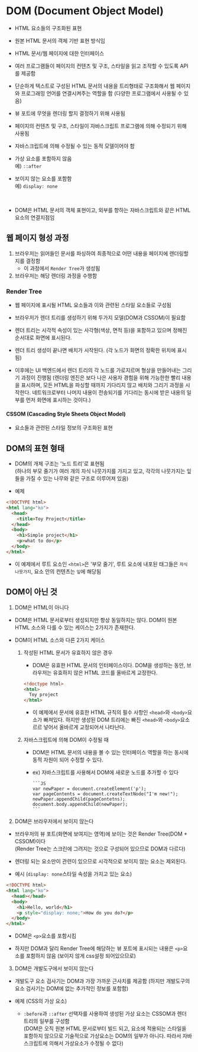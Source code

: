 # DOM (Document Object Model)

- HTML 요소들의 구조화된 표현

- 원본 HTML 문서의 객체 기반 표현 방식임

- HTML 문서/웹 페이지에 대한 인터페이스

- 여러 프로그램들이 페이지의 컨텐츠 및 구조, 스타일을 읽고 조작할 수 있도록 API를 제공함

- 단순하게 텍스트로 구성된 HTML 문서의 내용을 트리형태로 구조화해서 웹 페이지와 프로그래밍 언어를 연결시켜주는 역할을 함 (다양한 프로그램에서 사용될 수 있음)

- 뷰 포트에 무엇을 렌더링 할지 결정하기 위해 사용됨
- 페이지의 컨텐츠 및 구조, 스타일이 자바스크립트 프로그램에 의해 수정되기 위해 사용됨

- 자바스크립트에 의해 수정될 수 있는 동적 모델이어야 함

- 가상 요소를 포함하지 않음 <br>예) `::after`

- 보이지 않는 요소를 포함함 <br>예) `display: none`

<br>

- DOM은 HTML 문서의 객체 표현이고, 외부를 향하는 자바스크립트와 같은 HTML 요소의 연결지점임

## 웹 페이지 형성 과정

1. 브라우저는 읽어들인 문서를 파싱하여 최종적으로 어떤 내용을 페이지에 렌더링할지를 결정함
   - 이 과정에서 `Render Tree`가 생성됨
2. 브라우저는 해당 렌더링 과정을 수행함

### Render Tree

- 웹 페이지에 표시될 HTML 요소들과 이와 관련된 스타일 요소들로 구성됨

- 브라우저가 렌더 트리를 생성하기 위해 두가지 모델(DOM과 CSSOM)이 필요함

- 렌더 트리는 시각적 속성이 있는 사각형(색상, 면적 등)을 포함하고 있으며 정해진 순서대로 화면에 표시된다.

- 렌더 트리 생성이 끝나면 배치가 시작된다. (각 노드가 화면의 정확한 위치에 표시 됨)

- 이후에는 UI 백엔드에서 렌더 트리의 각 노드를 가로지르며 형상을 만들어내는 그리기 과정이 진행됨
  (렌더링 엔진은 보다 나은 사용자 경험을 위해 가능한한 빨리 내용을 표시하며, 모든 HTML을 파싱할 때까지 기다리지 않고 배치와 그리기 과정을 시작한다. 네트워크로부터 나머지 내용이 전송되기를 기다리는 동시에 받은 내용의 일부를 먼저 화면에 표시하는 것이다.)

#### CSSOM (Cascading Style Sheets Object Model)

- 요소들과 관련된 스타일 정보의 구조화된 표현

## DOM의 표현 형태

- DOM의 개체 구조는 '노드 트리'로 표현됨<BR>
  (하나의 부모 줄기가 여러 개의 자식 나뭇가지를 가지고 있고, 각각의 나뭇가지는 잎들을 가질 수 있는 나무와 같은 구조로 이루어져 있음)

- 예제

```html
<!DOCTYPE html>
<html lang="ko">
  <head>
    <title>Toy Project</title>
  </head>
  <body>
    <h1>Simple project</h1>
    <p>what to do</p>
  </body>
</html>
```

- 이 예제에서 루트 요소인 `<html>`은 '부모 줄기', 루트 요소에 내포된 태그들은 `자식 나뭇가지`, 요소 안의 컨텐츠는 `잎`에 해당됨

## DOM이 아닌 것

1. DOM은 HTML이 아니다

- DOM은 HTML 문서로부터 생성되지만 항상 동일하지는 않다. DOM이 원본 HTML 소스와 다를 수 있는 케이스는 2가지가 존재한다.

- DOM이 HTML 소스와 다른 2가지 케이스

  1.  작성된 HTML 문서가 유효하지 않은 경우
      - DOM은 유효한 HTML 문서의 인터페이스이다. DOM을 생성하는 동안, 브라우저는 유효하지 않은 HTML 코드를 올바르게 교정한다.
      ```HTML
      <!doctype html>
      <html>
        Toy project
      </html>
      ```
      - 이 예제에서 문서에 유효한 HTML 규칙의 필수 사항인 `<head>`와 `<body>`요소가 빠져있다. 하지만 생성된 DOM 트리에는 빠진 `<head>`와 `<body>`요소르르 넣어서 올바르게 교정되어서 나타난다.
  2.  자바스크립트에 의해 DOM이 수정될 때

      - DOM은 HTML 문서의 내용을 볼 수 있는 인터페이스 역할을 하는 동시에 동적 자원이 되어 수정할 수 있다.
      - ex) 자바스크립트를 사용해서 DOM에 새로운 노드를 추가할 수 있다

            ```JS
            var newPaper = document.createElement('p');
            var pageContents = document.createTextNode("I'm new!");
            newPaper.appendChild(pageContetns);
            document.body.appendChild(newPaper);
            ```

2. DOM은 브라우저에서 보이지 않는다

- 브라우저의 뷰 포트(화면에 보여지는 영역)에 보이는 것은 Render Tree(DOM + CSSOM)이다 <BR> (Render Tree는 스크린에 그려지는 것으로 구성되어 있으므로 DOM과 다르다)
- 렌더링 되는 요소만이 관련이 있으므로 시각적으로 보이지 않는 요소는 제외된다.

- 예시 (`display: none`스타일 속성을 가지고 있는 요소)

```html
<!DOCTYPE html>
<html lang="ko">
  <head></head>
  <body>
    <h1>Hello, world</h1>
    <p style="display: none;">How do you do?</p>
  </body>
</html>
```

- DOM은 `<p>`요소를 포함시킴

- 하지만 DOM과 달리 Render Tree에 해당하는 뷰 포트에 표시되는 내용은 `<p>`요소를 포함하지 않음 (보이지 않게 css설정 되어있으므로)

3. DOM은 개발도구에서 보이지 않는다

- 개발도구 요소 검사기는 DOM과 가장 가까운 근사치를 제공함 (하지만 개발도구의 요소 검사기는 DOM에 없는 추가적인 정보를 포함함)

- 예제 (CSS의 가상 요소)
  - `:before`과 `::after` 선택자를 사용하여 생성된 가상 요소는 CSSOM과 렌더 트리의 일부를 구성함<br>(DOM은 오직 원본 HTML 문서로부터 빌드 되고, 요소에 적용되는 스타일을 포함하지 않으므로 기술적으로 가상요소는 DOM의 일부가 아니다. 따라서 자바스크립트에 의해서 가상요소가 수정될 수 없다)
